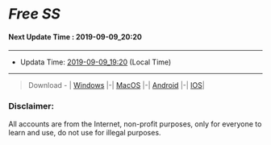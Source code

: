 
# *Free SS*

#### Next Update Time : 2019-09-09_20:20

---
* Updata Time: [2019-09-09_19:20](https://github.com/Geek-007/free-SS/blob/master/2019-09-09_19:20_FreeSS.txt) (Local Time)
---

> Download - | [Windows](https://github.com/shadowsocks/shadowsocks-windows/releases) |-| [MacOS](https://github.com/shadowsocks/shadowsocks-iOS/releases) |-| [Android](https://github.com/shadowsocks/shadowsocks-android/releases) |-| [IOS](https://itunes.apple.com/us/)|

### Disclaimer:
All accounts are from the Internet, non-profit purposes, only for everyone to learn and use, do not use for illegal purposes.
<br>
